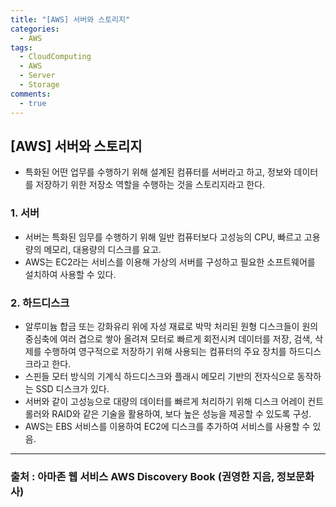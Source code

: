 ```yaml
---
title: "[AWS] 서버와 스토리지"
categories:
  - AWS
tags:
  - CloudComputing
  - AWS
  - Server
  - Storage
comments:
  - true
---
```


## [AWS] 서버와 스토리지

* 특화된 어떤 업무를 수행하기 위해 설계된 컴퓨터를 서버라고 하고, 정보와 데이터를 저장하기 위한 저장소 역할을 수행하는 것을 스토리지라고 한다.

### 1. 서버
* 서버는 특화된 임무를 수행하기 위해 일반 컴퓨터보다 고성능의 CPU, 빠르고 고용량의 메모리, 대용량의 디스크를 요고.
* AWS는 EC2라는 서비스를 이용해 가상의 서버를 구성하고 필요한 소프트웨어를 설치하여 사용할 수 있다.

### 2. 하드디스크
* 알루미늄 합금 또는 강화유리 위에 자성 재료로 박막 처리된 원형 디스크들이 원의 중심축에 여러 겹으로 쌓아 올려져 모터로 빠르게 회전시켜 데이터를 저장, 검색, 삭제를 수행하여 영구적으로 저장하기 위해 사용되는 컴퓨터의 주요 장치를 하드디스크라고 한다.
* 스핀들 모터 방식의 기계식 하드디스크와 플래시 메모리 기반의 전자식으로 동작하는 SSD 디스크가 있다.
* 서버와 같이 고성능으로 대량의 데이터를 빠르게 처리하기 위해 디스크 어레이 컨트롤러와 RAID와 같은 기술을 활용하여, 보다 높은 성능을 제공할 수 있도록 구성.
* AWS는 EBS 서비스를 이용하여 EC2에 디스크를 추가하여 서비스를 사용할 수 있음.


---
### 출처 : 아마존 웹 서비스 AWS Discovery Book (권영한 지음, 정보문화사) 